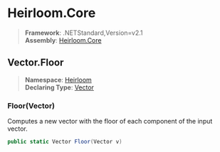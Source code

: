 # Heirloom.Core

> **Framework**: .NETStandard,Version=v2.1  
> **Assembly**: [Heirloom.Core][0]  

## Vector.Floor

> **Namespace**: [Heirloom][0]  
> **Declaring Type**: [Vector][1]  

### Floor(Vector)

Computes a new vector with the floor of each component of the input vector.

```cs
public static Vector Floor(Vector v)
```

[0]: ../../../Heirloom.Core.md
[1]: ../Vector.md
